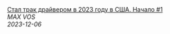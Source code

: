 <!--2023-12-06 02:47:46-->
<div class="yb">
  <a class="nodecor" href="/index.html?rabota/stal_trak_drajverom_v_2023_godu_v_ssha_nachalo_1">
    <img class="preview" data-videoid="g6jVc6JAF2k" src="https://i4.ytimg.com/vi/g6jVc6JAF2k/hqdefault.jpg" align="middle" alt="">
  </a>
  <div class="inlbl text">
    <a class="nodecor" href="/index.html?rabota/stal_trak_drajverom_v_2023_godu_v_ssha_nachalo_1">Стал трак драйвером в 2023 году в США. Начало #1</a><br>
    <i class="smaller2">MAX VOS</i><br>
    <i class="smaller3">2023-12-06</i>
  </div>
</div>
